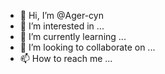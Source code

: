 - 👋 Hi, I’m @Ager-cyn
- 👀 I’m interested in ...
- 🌱 I’m currently learning ...
- 💞️ I’m looking to collaborate on ...
- 📫 How to reach me ...

<!---
Ager-cyn/Ager-cyn is a ✨ special ✨ repository because its `README.md` (this file) appears on your GitHub profile.
You can click the Preview link to take a look at your changes.
--->
